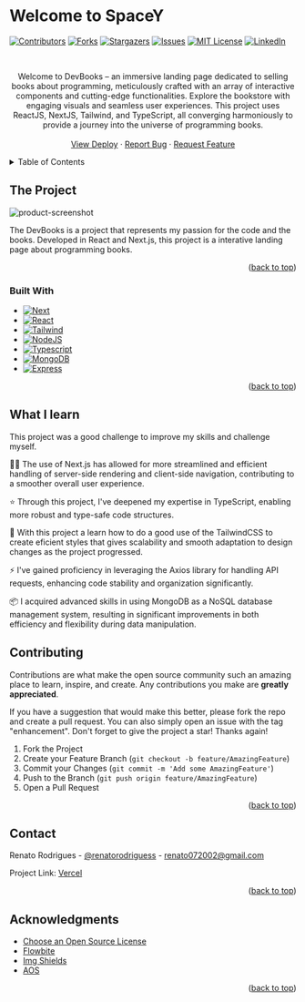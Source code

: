 # Welcome to SpaceY


<a name="readme-top"></a>
[![Contributors][contributors-shield]][contributors-url]
[![Forks][forks-shield]][forks-url]
[![Stargazers][stars-shield]][stars-url]
[![Issues][issues-shield]][issues-url]
[![MIT License][license-shield]][license-url]
[![LinkedIn][linkedin-shield]][linkedin-url]



<!-- PROJECT LOGO -->
<br /> 

  <p align="center">
    Welcome to DevBooks – an immersive landing page dedicated to selling books about programming, meticulously crafted with an array of interactive components and cutting-edge functionalities. Explore the bookstore with engaging visuals and seamless user experiences. This project uses ReactJS, NextJS, Tailwind, and TypeScript, all converging harmoniously to provide a journey into the universe of programming books.
    <br />
    <br />
    <a href="https://devbooks-project.vercel.app">View Deploy</a>
    ·
    <a href="https://github.com/renatorodriguess/DevBooks/issues">Report Bug</a>
    ·
    <a href="https://github.com/renatorodriguess/DevBooks/issues">Request Feature</a>
  </p>
</div>

<!-- TABLE OF CONTENTS -->
<details>
  <summary>Table of Contents</summary>
  <ol>
    <li>
      <a href="#the-project">The Project</a>
      <ul>
        <li><a href="#built-with">Built With</a></li>
      </ul>
    </li>
    <li><a href="#what-i-learn">What I Learn</a></li>
    <li><a href="#contributing">Contributing</a></li>
    <li><a href="#contact">Contact</a></li>
    <li><a href="#acknowledgments">Acknowledgments</a></li>
  </ol>
</details>

<!-- ABOUT THE PROJECT -->
## The Project

![product-screenshot](https://i.postimg.cc/Z51sKXh2/logo.png)

The DevBooks is a project that represents my passion for the code and the books. Developed in React and Next.js, this project is a interative landing page about programming books.

<p align="right">(<a href="#readme-top">back to top</a>)</p>


### Built With

* [![Next][Next.js]][Next-url]
* [![React][React.js]][React-url]
* [![Tailwind][Tailwind.com]][Tailwind-url]
* [![NodeJS][NodeJS.com]][NodeJS-url]
* [![Typescript][Typescript.org]][Typescript-url]
* [![MongoDB][MongoDB.com]][MongoDB-url]
* [![Express][Express.com]][Express-url]


<p align="right">(<a href="#readme-top">back to top</a>)</p>

<!-- GETTING STARTED -->
## What I learn
This project was a good challenge to improve my skills and challenge myself. 

👨‍🚀 The use of Next.js has allowed for more streamlined and efficient handling of server-side rendering and client-side navigation, contributing to a smoother overall user experience.

⭐ Through this project, I've deepened my expertise in TypeScript, enabling more robust and type-safe code structures.

🎨 With this project a learn how to do a good use of the TailwindCSS to create eficient styles that gives scalability and smooth adaptation to design changes as the project progressed.

⚡ I've gained proficiency in leveraging the Axios library for handling API requests, enhancing code stability and organization significantly.

📦 I acquired advanced skills in using MongoDB as a NoSQL database management system, resulting in significant improvements in both efficiency and flexibility during data manipulation.


<!-- CONTRIBUTING -->
## Contributing

Contributions are what make the open source community such an amazing place to learn, inspire, and create. Any contributions you make are **greatly appreciated**.

If you have a suggestion that would make this better, please fork the repo and create a pull request. You can also simply open an issue with the tag "enhancement".
Don't forget to give the project a star! Thanks again!

1. Fork the Project
2. Create your Feature Branch (`git checkout -b feature/AmazingFeature`)
3. Commit your Changes (`git commit -m 'Add some AmazingFeature'`)
4. Push to the Branch (`git push origin feature/AmazingFeature`)
5. Open a Pull Request

<p align="right">(<a href="#readme-top">back to top</a>)</p>


<!-- CONTACT -->
## Contact

Renato Rodrigues - [@renatorodriguess](https://linkedin.com/in/renato-rodrigues-2240251b5/) - renato072002@gmail.com

Project Link: [Vercel](https://devbooks-project.vercel.app)

<p align="right">(<a href="#readme-top">back to top</a>)</p>


<!-- ACKNOWLEDGMENTS -->
## Acknowledgments

* [Choose an Open Source License](https://choosealicense.com)
* [Flowbite](https://flowbite.com)
* [Img Shields](https://shields.io)
* [AOS](https://michalsnik.github.io/aos/)

<p align="right">(<a href="#readme-top">back to top</a>)</p>



<!-- MARKDOWN LINKS & IMAGES -->
<!-- https://www.markdownguide.org/basic-syntax/#reference-style-links -->
[contributors-shield]: https://img.shields.io/github/contributors/renatorodriguess/DevBooks.svg?style=for-the-badge
[contributors-url]: https://github.com/renatorodriguess/DevBooks/graphs/contributors
[forks-shield]: https://img.shields.io/github/forks/renatorodriguess/DevBooks.svg?style=for-the-badge
[forks-url]: https://github.com/renatorodriguess/DevBooks/network/members
[stars-shield]: https://img.shields.io/github/stars/renatorodriguess/DevBooks.svg?style=for-the-badge
[stars-url]: https://github.com/renatorodriguess/DevBooks/stargazers
[issues-shield]: https://img.shields.io/github/issues/renatorodriguess/DevBooks.svg?style=for-the-badge
[issues-url]: https://github.com/renatorodriguess/DevBooks/issues
[license-shield]: https://img.shields.io/github/license/renatorodriguess/DevBooks.svg?style=for-the-badge
[license-url]: https://github.com/renatorodriguess/DevBooks/blob/master/LICENSE.txt
[linkedin-shield]: https://img.shields.io/badge/-LinkedIn-black.svg?style=for-the-badge&logo=linkedin&colorB=555
[linkedin-url]: https://linkedin.com/in/renato-rodrigues-2240251b5/
[product-screenshot]: images/screenshot.png
[Next.js]: https://img.shields.io/badge/next.js-000000?style=for-the-badge&logo=nextdotjs&logoColor=white
[Next-url]: https://nextjs.org/
[React.js]: https://img.shields.io/badge/React-000000?style=for-the-badge&logo=react&logoColor=61DAFB
[React-url]: https://reactjs.org/
[Tailwind.com]: https://img.shields.io/badge/Tailwind-000000?style=for-the-badge&logo=tailwindcss&logoColor=blue
[Tailwind-url]: https://tailwindcss.com
[Typescript.org]: https://img.shields.io/badge/Typescript-000000?style=for-the-badge&logo=typescript&logoColor=blue
[Typescript-url]: https://www.typescriptlang.org/
[NodeJS.com]: https://img.shields.io/badge/Node.js-000000?style=for-the-badge&logo=node.js&logoColor=green
[NodeJS-url]: https://nodejs.org/en
[Express.com]: https://img.shields.io/badge/Express%20js-000000?style=for-the-badge&logo=express&logoColor=white
[Express-url]: https://expressjs.com/pt-br/
[MongoDB.com]: https://img.shields.io/badge/MongoDB-000000?style=for-the-badge&logo=mongodb&logoColor=green
[MongoDB-url]: https://www.mongodb.com/pt-br
